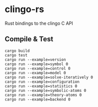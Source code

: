 # clingo-rs
Rust bindings to the clingo C API


## Compile & Test
    cargo build
    cargo test
    cargo run --example=version
    cargo run --example=symbol 0
    cargo run --example=control 0
    cargo run --example=model 0
    cargo run --example=solve-iteratively 0
    cargo run --example=configuration
    cargo run --example=statistics 0
    cargo run --example=symbolic-atoms 0
    cargo run --example=theory-atoms 0
    cargo run --example=backend 0
    
